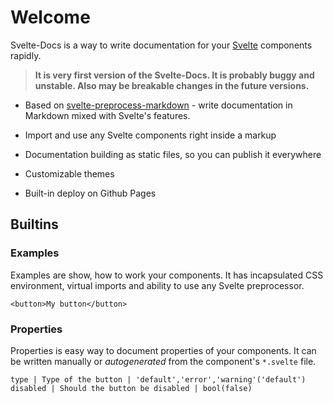 # Welcome

Svelte-Docs is a way to write documentation for your [Svelte](https://svelte.dev) components rapidly.

> **<div>It is very first version of the Svelte-Docs. It is probably buggy and unstable. Also may be breakable changes in the future versions.</div>**

* Based on [svelte-preprocess-markdown](https://alexxnb.github.io/svelte-preprocess-markdown) - write documentation in Markdown mixed with Svelte's features.

* Import and use any Svelte components right inside a markup

* Documentation building as static files, so you can publish it everywhere

* Customizable themes

* Built-in deploy on Github Pages


## Builtins

### Examples

Examples are show, how to work your components. It has incapsulated CSS environment, virtual imports and ability to use any Svelte preprocessor.

```example
<button>My button</button>
```

### Properties

Properties is easy way to document properties of your components. It can be written manually or *autogenerated*  from the component's `*.svelte` file.

```properties
type | Type of the button | 'default','error','warning'('default')
disabled | Should the button be disabled | bool(false)
```

<style>
    div{
        color: var(--primary);
    }
</style>
